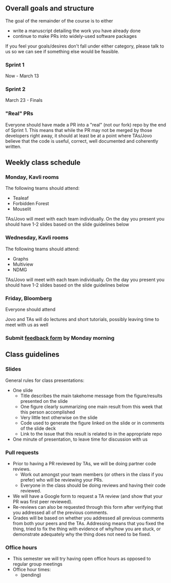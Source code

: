 

## Overall goals and structure
The goal of the remainder of the course is to either
- write a manuscript detailing the work you have already done
- continue to make PRs into widely-used software packages

If you feel your goals/desires don't fall under either category, please talk to us so we
can see if something else would be feasible. 

### Sprint 1
Now - March 13

### Sprint 2
March 23 - Finals

### "Real" PRs
Everyone should have made a PR into a "real" (not our fork) repo by the end of Sprint 1. 
This means that while the PR may not be merged by those developers right away, it should at
least be at a point where TAs/Jovo believe that the code is useful, correct, well documented
and coherently written.

## Weekly class schedule

### Monday, Kavli rooms
The following teams should attend: 
- Tealeaf
- Forbidden Forest
- Mouselit

TAs/Jovo will meet with each team individually.
On the day you present you should have 1-2 slides based on the slide guidelines below
 
### Wednesday, Kavli rooms
The following teams should attend:
- Graphs
- Multiview
- NDMG

TAs/Jovo will meet with each team individually. 
On the day you present you should have 1-2 slides based on the slide guidelines below

### Friday, Bloomberg
Everyone should attend 

Jovo and TAs will do lectures and short tutorials, possibly leaving time to meet with us
as well

### Submit [feedback form](https://forms.gle/gqyHwVkboXfLYsNd7) by Monday morning 

## Class guidelines

### Slides
General rules for class presentations:
- One slide
  - Title describes the main takehome message from the figure/results presented on the slide 
  - One figure clearly summarizing one main result from this week that this person accomplished 
  - Very little text otherwise on the slide 
  - Code used to generate the figure linked on the slide or in comments of the slide deck
  - Link to the issue that this result is related to in the appropriate repo 
- One minute of presentation, to leave time for discussion with us

### Pull requests
- Prior to having a PR reviewed by TAs, we will be doing partner code reviews.
   - Work out amongst your team members (or others in the class if you prefer) who will
    be reviewing your PRs. 
   - Everyone in the class should be doing reviews and having their code reviewed.
- We will have a Google form to request a TA review (and show that your PR was first peer
reviewed).
- Re-reviews can also be requested through this form after verifying that you addressed 
all of the previous comments.
- Grades will be based on whether you addressed all previous comments from both your peers
and the TAs. Addressing means that you fixed the thing, tried to fix the thing with evidence
of why/how you are stuck, or demonstrate adequately why the thing does not need to be fixed.

### Office hours
- This semester we will try having open office hours as opposed to regular group meetings
- Office hour times: 
   - (pending)
